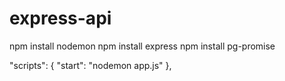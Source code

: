 # express-api
npm install nodemon
npm install express
npm install pg-promise

 "scripts": {
    "start": "nodemon app.js"
  },
